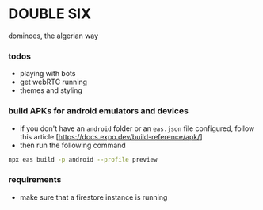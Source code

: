 # DOUBLE SIX

dominoes, the algerian way

### todos

- playing with bots
- get webRTC running
- themes and styling

### build APKs for android emulators and devices

- if you don't have an `android` folder or an `eas.json` file configured, follow this article [https://docs.expo.dev/build-reference/apk/]
- then run the following command

```sh
npx eas build -p android --profile preview
```

### requirements

- make sure that a firestore instance is running
